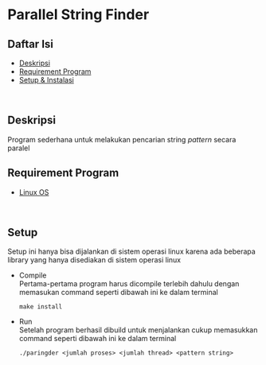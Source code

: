 # Parallel String Finder

## Daftar Isi
* [Deskripsi](#deskripsi)
* [Requirement Program](#requirement-program)
* [Setup & Instalasi](#setup)
<br>

## Deskripsi
Program sederhana untuk melakukan pencarian string _pattern_ secara paralel
<br>

## Requirement Program
- [Linux OS](https://id.wikipedia.org/wiki/Kernel_Linux) 
<br>

## Setup
Setup ini hanya bisa dijalankan di sistem operasi linux karena ada beberapa library yang hanya disediakan di sistem operasi linux
- Compile <br>
    Pertama-pertama program harus dicompile terlebih dahulu dengan memasukan command seperti dibawah ini ke dalam terminal 
    
    ```
    make install
    ```

- Run <br>
Setelah program berhasil dibuild untuk menjalankan cukup memasukkan command seperti dibawah ini ke dalam terminal
    ```
    ./paringder <jumlah proses> <jumlah thread> <pattern string>
    ```  
